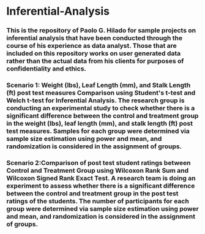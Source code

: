 # Inferential-Analysis
### This is the repository of Paolo G. Hilado for sample projects on inferential analysis that have been conducted through the course of his experience as data analyst. Those that are included on this repository works on user generated data rather than the actual data from his clients for purposes of confidentiality and ethics. 

### Scenario 1: Weight (lbs), Leaf Length (mm), and Stalk Length (ft) post test measures Comparison using Student's t-test and Welch t-test for Inferential Analysis. The research group is conducting an experimental study to check whether there is a significant difference between the control and treatment group in the weight (lbs), leaf length (mm), and stalk length (ft) post test measures. Samples for each group were determined via sample size estimation using power and mean, and randomization is considered in the assignment of groups.

### Scenario 2:Comparison of post test student ratings between Control and Treatment Group using Wilcoxon Rank Sum and Wilcoxon Signed Rank Exact Test. A research team is doing an experiment to assess whether there is a significant difference between the control and treatment group in the post test ratings of the students. The number of participants for each group were determined via sample size estimation using power and mean, and randomization is considered in the assignment of groups.
